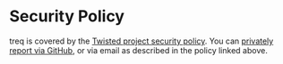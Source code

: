 # Security Policy

treq is covered by the [Twisted project security policy](https://github.com/twisted/twisted/security/policy).
You can [privately report via GitHub](https://github.com/twisted/treq/security/advisories/new), or via email as described in the policy linked above.
